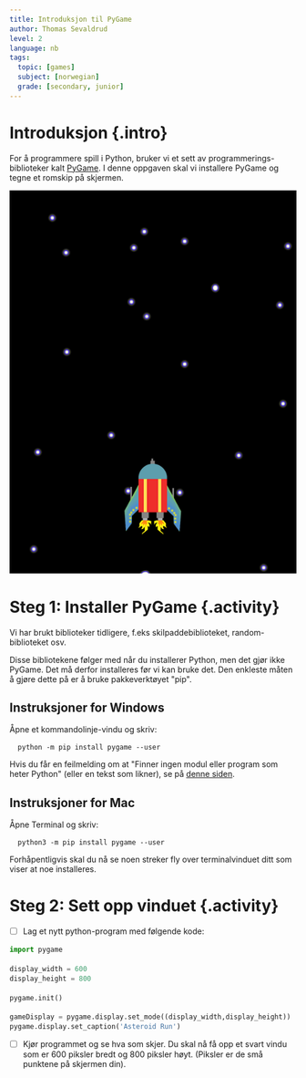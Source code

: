```yaml
---
title: Introduksjon til PyGame
author: Thomas Sevaldrud
level: 2
language: nb
tags:
  topic: [games]
  subject: [norwegian]
  grade: [secondary, junior]
---
```


# Introduksjon {.intro}

For å programmere spill i Python, bruker vi et sett av programmerings-biblioteker kalt [PyGame](https://www.pygame.org/news). I denne oppgaven skal vi installere PyGame og tegne et romskip på skjermen.

![](romskip.png)

# Steg 1: Installer PyGame {.activity}

Vi har brukt biblioteker tidligere, f.eks skilpaddebiblioteket, random-biblioteket osv. 

Disse bibliotekene følger med når du installerer Python, men det gjør ikke PyGame. Det må derfor installeres før vi kan bruke det. Den enkleste måten å gjøre dette på er å bruke pakkeverktøyet "pip". 

## Instruksjoner for Windows

Åpne et kommandolinje-vindu og skriv:

```
  python -m pip install pygame --user
```

Hvis du får en feilmelding om at "Finner ingen modul eller program som heter Python" (eller en tekst som likner), se på [denne siden](install_pip.html).

## Instruksjoner for Mac

Åpne Terminal og skriv:

```
  python3 -m pip install pygame --user
```

Forhåpentligvis skal du nå se noen streker fly over terminalvinduet ditt som viser at noe installeres.

# Steg 2: Sett opp vinduet {.activity}

- [ ] Lag et nytt python-program med følgende kode:

```python
import pygame

display_width = 600
display_height = 800

pygame.init()

gameDisplay = pygame.display.set_mode((display_width,display_height))
pygame.display.set_caption('Asteroid Run')

```

- [ ] Kjør programmet og se hva som skjer. Du skal nå få opp et svart vindu som er 600 piksler bredt og 800 piksler høyt. (Piksler er de små punktene på skjermen din).







